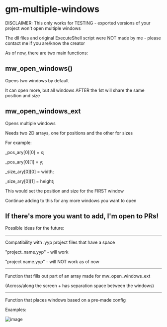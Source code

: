 # gm-multiple-windows
DISCLAIMER: This only works for TESTING - exported versions of your project won't open multiple windows

The dll files and original ExecuteShell script were NOT made by me - please contact me if you are/know the creator

As of now, there are two main functions:

mw_open_windows()
---------------------------
Opens two windows by default

It can open more, but all windows AFTER the 1st will share the same position and size

mw_open_windows_ext
---------------------------
Opens multiple windows

Needs two 2D arrays, one for positions and the other for sizes

For example:

_pos_ary[0][0] = x;

_pos_ary[0][1] = y;

_size_ary[0][0] = width;

_size_ary[0][1] = height;

This would set the position and size for the FIRST window

Continue adding to this for any more windows you want to open

If there's more you want to add, I'm open to PRs!
---------------------------

Possible ideas for the future:

---------------------------
Compatibility with .yyp project files that have a space

"project_name.yyp" - will work

"project name.yyp" - will NOT work as of now

---------------------------
Function that fills out part of an array made for mw_open_windows_ext

(Across/along the screen + has separation space between the windows)

---------------------------
Function that places windows based on a pre-made config

Examples:

![image](https://user-images.githubusercontent.com/40710958/126715510-78fc2e62-90a8-43b9-9c66-94922179470b.png)
